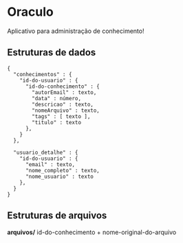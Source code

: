 # Oraculo

Aplicativo para administração de conhecimento!

## Estruturas de dados

```
{
  "conhecimentos" : {
    "id-do-usuario" : {
      "id-do-conhecimento" : {
        "autorEmail" : texto,
        "data" : número,
        "descricao" : texto,
        "nomeArquivo" : texto,
        "tags" : [ texto ],
        "titulo" : texto
      },
    }
  },
  
  "usuario_detalhe" : {
    "id-do-usuario" : {
      "email" : texto,
      "nome_completo" : texto,
      "nome_usuario" : texto
    },
  }
}
```

## Estruturas de arquivos

**arquivos/** id-do-conhecimento + nome-original-do-arquivo
